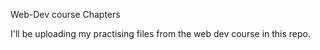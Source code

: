 Web-Dev course Chapters

I'll be uploading my practising files from the web dev course in this repo.